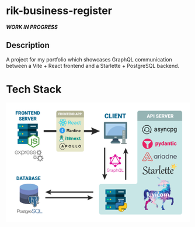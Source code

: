 # rik-business-register

***WORK IN PROGRESS***

## Description
A project for my portfolio which showcases GraphQL communication between a Vite + React frontend and a Starlette + PostgreSQL backend.

# Tech Stack
![Tech Stack](artwork/tech_stack.png)